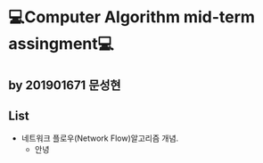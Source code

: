 💻Computer Algorithm mid-term assingment💻
===========================================
by 201901671 문성현
-----------------------
## List
- 네트워크 플로우(Network Flow)알고리즘 개념.
    - 안녕
